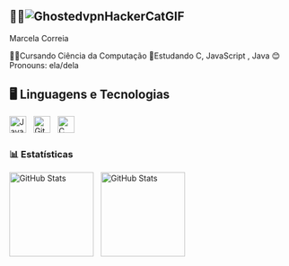  ## 👩‍💻![GhostedvpnHackerCatGIF](https://github.com/user-attachments/assets/32a6d8c6-2f9b-4072-b407-a44fe4d8f1b3)
 Marcela Correia

👩‍🎓Cursando Ciência da Computação
🌱Estudando C, JavaScript , Java
😊Pronouns: ela/dela

 ##  🖥️ Linguagens e Tecnologias
<img 
    align="left" 
    alt="JavaScript" 
    title="JavaScript"
    width="30px" 
    style="padding-right: 10px;" 
    src="https://cdn.jsdelivr.net/gh/devicons/devicon@latest/icons/javascript/javascript-original.svg" 
 />
 <img 
    align="left" 
    alt="Git" 
    title="Git"
    width="30px" 
    style="padding-right: 10px;" 
    src="https://cdn.jsdelivr.net/gh/devicons/devicon@latest/icons/git/git-original.svg" 
 />
 <img 
    align="left" 
    alt="C" 
    title="C"
    width="30px" 
    style="padding-right: 10px;" 
    src="https://cdn.jsdelivr.net/gh/devicons/devicon@latest/icons/c/c-original.svg" 
 />
 <br/>
 <br/>
 ### 📊 Estatísticas

 <p>
  <img 
    align="left" 
    alt="GitHub Stats" 
    height="150" 
    style="padding-right: 10px;" 
    src="https://github-readme-stats.vercel.app/api?username=Marcela-Correia&show_icons=true&theme=onedark&include_all_commits=true&locale=pt-br" 
  />

 <img 
      align="left" 
      alt="GitHub Stats" 
      height="150" 
      src="https://github-readme-stats.vercel.app/api/top-langs/?username=Marcela-Correia&theme=onedark&layout=compact&custom_title=Tecnologias&langs_count=9" 
  />

 </p>
